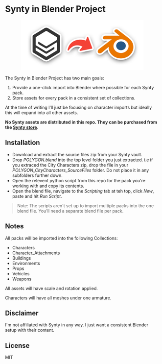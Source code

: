 # Synty in Blender Project

<p align="center">
  <a href="https://godotengine.org">
    <img src="assets/logo.png" width="400" alt="Godot Engine logo">
  </a>
</p>

The Synty in Blender Project has two main goals:

1. Provide a one-click import into Blender where possible for each Synty pack.
1. Store assets for every pack in a consistent set of collections.

At the time of writing I'll just be focusing on character imports but ideally this will expand into all other assets.

**No Synty assets are distributed in this repo. They can be purchased from the [Synty store](https://syntystore.com).**

## Installation

* Download and extract the source files zip from your Synty vault.
* Drop *POLYGON.blend* into the top level folder you just extracted. i.e if you extraced the City Characters zip, drop the file in your *POLYGON_CityCharacters_SourceFiles* folder. Do not place it in any subfolders further down.
* Open the relevent python script from this repo for the pack you're working with and copy its contents.
* Open the blend file, navigate to the *Scripting* tab at teh top, click *New*, paste and hit *Run Script*.

> Note: The scripts aren't set up to import multiple packs into the one blend file. You'll need a separate blend file per pack.

## Notes

All packs will be imported into the following Collections:
* Characters
* Character_Attachments
* Buildings
* Environments
* Props
* Vehicles
* Weapons

All assets will have scale and rotation applied.

Characters will have all meshes under one armature.

## Disclaimer

I'm not affiliated with Synty in any way. I just want a consistent Blender setup with their content.

## License

MIT